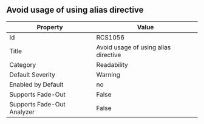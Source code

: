 ## Avoid usage of using alias directive

Property | Value
--- | --- 
Id | RCS1056
Title | Avoid usage of using alias directive
Category | Readability
Default Severity | Warning
Enabled by Default | no
Supports Fade-Out | False
Supports Fade-Out Analyzer | False
